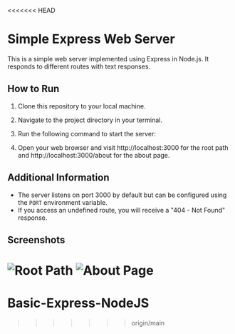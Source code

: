 <<<<<<< HEAD
# Simple Express Web Server

This is a simple web server implemented using Express in Node.js. It responds to different routes with text responses.

## How to Run

1. Clone this repository to your local machine.
2. Navigate to the project directory in your terminal.
3. Run the following command to start the server:


4. Open your web browser and visit http://localhost:3000 for the root path and http://localhost:3000/about for the about page.

## Additional Information

- The server listens on port 3000 by default but can be configured using the `PORT` environment variable.
- If you access an undefined route, you will receive a "404 - Not Found" response.

## Screenshots

![Root Path](screenshots/root.png)
![About Page](screenshots/about.png)
=======
# Basic-Express-NodeJS
>>>>>>> origin/main
